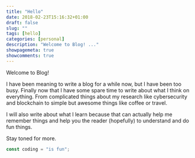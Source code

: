 ```yaml
---
title: "Hello"
date: 2018-02-23T15:16:32+01:00
draft: false
slug: "" 
tags: [hello]
categories: [personal]
description: "Welcome to Blog! ..."
showpagemeta: true
showcomments: true
---
```


Welcome to Blog!

I have been meaning to write a blog for a while now, but I have been too busy.
Finally now that I have some spare time to write about what I think on everything.
From complicated things about my research like cybersecurity and blockchain to simple but awesome things like coffee or travel. 

I will also write about what I learn because that can actually help me remember things and help you the reader (hopefully) to understand and do fun things.

Stay toned for more. 

```javascript
const coding = "is fun";
```
